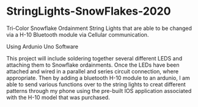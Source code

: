 # StringLights-SnowFlakes-2020
Tri-Color Snowflake Ordainment String Lights that are able to be changed via a H-10 Bluetooth module via Cellular communication.

Using Ardunio Uno Software

This project will include soldering together several different LEDS and attaching them to Snowflake ordainments. Once the LEDs have been attached and wired in a parallel and series circuit connection, where appropriate. Then by adding a bluetooth H-10 module to an ardunio, I am able to send various functions over to the string lights to creat different patterns through my phone using the pre-built IOS application associated with the H-10 model that was purchased. 